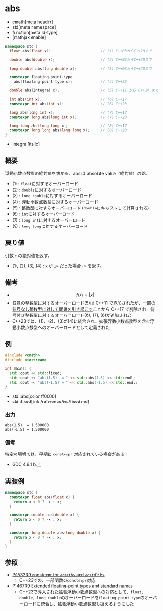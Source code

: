 # abs
* cmath[meta header]
* std[meta namespace]
* function[meta id-type]
* [mathjax enable]

```cpp
namespace std {
  float abs(float x);                       // (1) C++03からC++20まで

  double abs(double x);                     // (2) C++03からC++20まで

  long double abs(long double x);           // (3) C++03からC++20まで

  constexpr floating-point-type
    abs(floating-point-type x);             // (4) C++23

  double abs(Integral x);                   // (5) C++11 から C++14 まで

  int abs(int x);                           // (6) C++17
  constexpr int abs(int x);                 // (6) C++23

  long abs(long int x);                     // (7) C++17
  constexpr long abs(long int x);           // (7) C++23

  long long abs(long long x);               // (8) C++17
  constexpr long long abs(long long x);     // (8) C++23
}
```
* Integral[italic]

## 概要
浮動小数点数型の絶対値を求める。abs は absolute value（絶対値）の略。

- (1) : `float`に対するオーバーロード
- (2) : `double`に対するオーバーロード
- (3) : `long double`に対するオーバーロード
- (4) : 浮動小数点数型に対するオーバーロード
- (5) : 整数型に対するオーバーロード (`double`にキャストして計算される)
- (6) : `int`に対するオーバーロード
- (7) : `long int`に対するオーバーロード
- (8) : `long long`に対するオーバーロード


## 戻り値
引数 `x` の絶対値を返す。

- (1), (2), (3), (4) : `x` が `±∞` だった場合 `+∞` を返す。


## 備考
- $$ f(x) = | x | $$
- 任意の整数型に対するオーバーロード(5)は C++11 で追加されたが、[一部の符号なし整数型に対して問題を引き起こす](http://wg21.cmeerw.net/lwg/issue2192)ことから C++17 で削除され、符号付き整数型に対するオーバーロード(6), (7), (8)が追加された
- C++23では、(1)、(2)、(3)が(4)に統合され、拡張浮動小数点数型を含む浮動小数点数型へのオーバーロードとして定義された


## 例
```cpp example
#include <cmath>
#include <iostream>

int main() {
  std::cout << std::fixed;
  std::cout << "abs(1.5)  = " << std::abs(1.5) << std::endl;
  std::cout << "abs(-1.5) = " << std::abs(-1.5) << std::endl;
}
```
* std::abs[color ff0000]
* std::fixed[link /reference/ios/fixed.md]

### 出力
```
abs(1.5)  = 1.500000
abs(-1.5) = 1.500000
```

### 備考
特定の環境では、早期に `constexpr` 対応されている場合がある：

- GCC 4.6.1 以上


## 実装例
```cpp
namespace std {
  constexpr float abs(float x) {
    return x < 0 ? -x : x;
  }

  constexpr double abs(double x) {
    return x < 0 ? -x : x;
  }

  constexpr long double abs(long double x) {
    return x < 0 ? -x : x;
  }
}
```


## 参照
- [P0533R9 constexpr for `<cmath>` and `<cstdlib>`](https://www.open-std.org/jtc1/sc22/wg21/docs/papers/2021/p0533r9.pdf)
    - C++23での、一部関数の`constexpr`対応
- [P1467R9 Extended floating-point types and standard names](https://www.open-std.org/jtc1/sc22/wg21/docs/papers/2022/p1467r9.html)
    - C++23で導入された拡張浮動小数点数型への対応として、`float`、`double`、`long double`のオーバーロードを`floating-point-type`のオーバーロードに統合し、拡張浮動小数点数型も扱えるようにした

